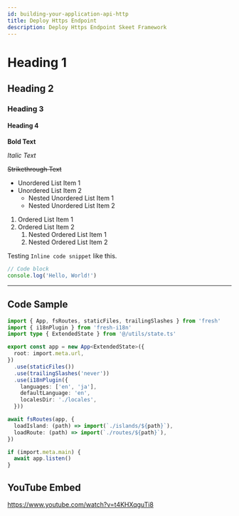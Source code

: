 ```yaml
---
id: building-your-application-api-http
title: Deploy Https Endpoint
description: Deploy Https Endpoint Skeet Framework
---
```


# Heading 1

## Heading 2

### Heading 3

#### Heading 4

**Bold Text**

_Italic Text_

~~Strikethrough Text~~

- Unordered List Item 1
- Unordered List Item 2
  - Nested Unordered List Item 1
  - Nested Unordered List Item 2

1. Ordered List Item 1
2. Ordered List Item 2
   1. Nested Ordered List Item 1
   2. Nested Ordered List Item 2

Testing `Inline code snippet` like this.

```javascript
// Code block
console.log('Hello, World!')
```

---

## Code Sample

```ts main.ts
import { App, fsRoutes, staticFiles, trailingSlashes } from 'fresh'
import { i18nPlugin } from 'fresh-i18n'
import type { ExtendedState } from '@/utils/state.ts'

export const app = new App<ExtendedState>({
  root: import.meta.url,
})
  .use(staticFiles())
  .use(trailingSlashes('never'))
  .use(i18nPlugin({
    languages: ['en', 'ja'],
    defaultLanguage: 'en',
    localesDir: './locales',
  }))

await fsRoutes(app, {
  loadIsland: (path) => import(`./islands/${path}`),
  loadRoute: (path) => import(`./routes/${path}`),
})

if (import.meta.main) {
  await app.listen()
}
```

## YouTube Embed

https://www.youtube.com/watch?v=t4KHXqguTi8
